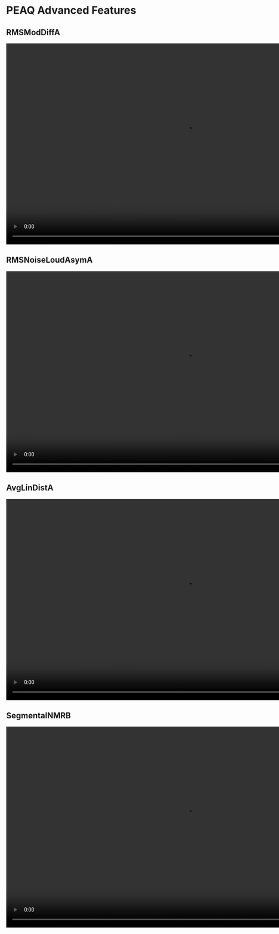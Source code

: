 # PEAQ Advanced Features

## RMSModDiffA
<video width="960" height="540" controls loop>
 <source src="https://github.com/zygurt/TSM/raw/master/Objective_MOQ/Features/Video/Rmsmoddiffa-16.m4v" type="video/mp4">
Your browser does not support the video tag.
</video>

## RMSNoiseLoudAsymA
<video width="960" height="540" controls loop>
 <source src="https://github.com/zygurt/TSM/raw/master/Objective_MOQ/Features/Video/Rmsnoiseloudasyma-17.m4v" type="video/mp4">
Your browser does not support the video tag.
</video>

## AvgLinDistA
<video width="960" height="540" controls loop>
 <source src="https://github.com/zygurt/TSM/raw/master/Objective_MOQ/Features/Video/Avglindista-2.m4v" type="video/mp4">
Your browser does not support the video tag.
</video>

## SegmentalNMRB
<video width="960" height="540" controls loop>
 <source src="https://github.com/zygurt/TSM/raw/master/Objective_MOQ/Features/Video/Segmentalnmrb-24.m4v" type="video/mp4">
Your browser does not support the video tag.
</video>
